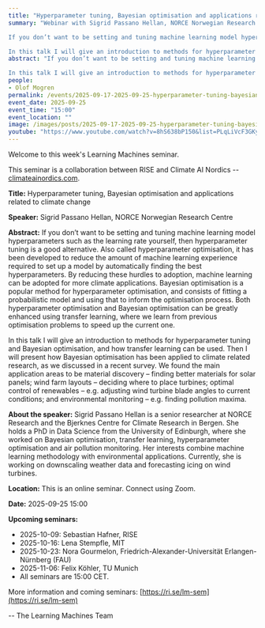 ```yaml
---
title: "Hyperparameter tuning, Bayesian optimisation and applications related to climate change"
summary: "Webinar with Sigrid Passano Hellan, NORCE Norwegian Research Centre. 

If you don’t want to be setting and tuning machine learning model hyperparameters such as the learning rate yourself, then hyperparameter tuning is a good alternative. Also called hyperparameter optimisation, it has been developed to reduce the amount of machine learning experience required to set up a model by automatically finding the best hyperparameters. By reducing these hurdles to adoption, machine learning can be adopted for more climate applications. Bayesian optimisation is a popular method for hyperparameter optimisation, and consists of fitting a probabilistic model and using that to inform the optimisation process. Both hyperparameter optimisation and Bayesian optimisation can be greatly enhanced using transfer learning, where we learn from previous optimisation problems to speed up the current one.

In this talk I will give an introduction to methods for hyperparameter tuning and Bayesian optimisation, and how transfer learning can be used. Then I will present how Bayesian optimisation has been applied to climate related research, as we discussed in a recent survey. We found the main application areas to be material discovery – finding better materials for solar panels; wind farm layouts – deciding where to place turbines; optimal control of renewables – e.g. adjusting wind turbine blade angles to current conditions; and environmental monitoring – e.g. finding pollution maxima. "
abstract: "If you don’t want to be setting and tuning machine learning model hyperparameters such as the learning rate yourself, then hyperparameter tuning is a good alternative. Also called hyperparameter optimisation, it has been developed to reduce the amount of machine learning experience required to set up a model by automatically finding the best hyperparameters. By reducing these hurdles to adoption, machine learning can be adopted for more climate applications. Bayesian optimisation is a popular method for hyperparameter optimisation, and consists of fitting a probabilistic model and using that to inform the optimisation process. Both hyperparameter optimisation and Bayesian optimisation can be greatly enhanced using transfer learning, where we learn from previous optimisation problems to speed up the current one.

In this talk I will give an introduction to methods for hyperparameter tuning and Bayesian optimisation, and how transfer learning can be used. Then I will present how Bayesian optimisation has been applied to climate related research, as we discussed in a recent survey. We found the main application areas to be material discovery – finding better materials for solar panels; wind farm layouts – deciding where to place turbines; optimal control of renewables – e.g. adjusting wind turbine blade angles to current conditions; and environmental monitoring – e.g. finding pollution maxima. "
people:
- Olof Mogren
permalink: /events/2025-09-17-2025-09-25-hyperparameter-tuning-bayesian-optimisation-and-application
event_date: 2025-09-25
event_time: "15:00"
event_location: ""
image: /images/posts/2025-09-17-2025-09-25-hyperparameter-tuning-bayesian-optimisation-and-application.jpg
youtube: "https://www.youtube.com/watch?v=8hS638bP150&list=PLqLiVcF3GKy0-jZFGg-VqLzh51LqCfduN"
--- 
```

Welcome to this week's Learning Machines seminar.

This seminar is a collaboration between RISE and Climate AI Nordics -- [climateainordics.com](https://climateainordics.com/).

**Title:** Hyperparameter tuning, Bayesian optimisation and applications related to climate change

**Speaker:** Sigrid Passano Hellan, NORCE Norwegian Research Centre

**Abstract:** If you don’t want to be setting and tuning machine learning model hyperparameters such as the learning rate yourself, then hyperparameter tuning is a good alternative. Also called hyperparameter optimisation, it has been developed to reduce the amount of machine learning experience required to set up a model by automatically finding the best hyperparameters. By reducing these hurdles to adoption, machine learning can be adopted for more climate applications. Bayesian optimisation is a popular method for hyperparameter optimisation, and consists of fitting a probabilistic model and using that to inform the optimisation process. Both hyperparameter optimisation and Bayesian optimisation can be greatly enhanced using transfer learning, where we learn from previous optimisation problems to speed up the current one.

In this talk I will give an introduction to methods for hyperparameter tuning and Bayesian optimisation, and how transfer learning can be used. Then I will present how Bayesian optimisation has been applied to climate related research, as we discussed in a recent survey. We found the main application areas to be material discovery – finding better materials for solar panels; wind farm layouts – deciding where to place turbines; optimal control of renewables – e.g. adjusting wind turbine blade angles to current conditions; and environmental monitoring – e.g. finding pollution maxima. 

**About the speaker:** Sigrid Passano Hellan is a senior researcher at NORCE Research and the Bjerknes Centre for Climate Research in Bergen. She holds a PhD in Data Science from the University of Edinburgh, where she worked on Bayesian optimisation, transfer learning, hyperparameter optimisation and air pollution monitoring. Her interests combine machine learning methodology with environmental applications. Currently, she is working on downscaling weather data and forecasting icing on wind turbines.

**Location:** This is an online seminar. Connect using Zoom.

**Date:** 2025-09-25 15:00



**Upcoming seminars:**

* 2025-10-09: Sebastian Hafner, RISE
* 2025-10-16: Lena Stempfle, MIT
* 2025-10-23: Nora Gourmelon, Friedrich-Alexander-Universität Erlangen-Nürnberg (FAU)
* 2025-11-06: Felix Köhler, TU Munich
* All seminars are 15:00 CET.

More information and coming seminars: [https://ri.se/lm-sem](https://ri.se/lm-sem)

-- The Learning Machines Team


